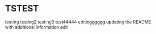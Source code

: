 # TSTEST
testing
testing2
testing3
test44444
editingggggg
updating the README with additional information
edit
